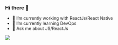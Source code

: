 ### Hi there 👋

<!--
**mohcinenazrhan/mohcinenazrhan** is a ✨ _special_ ✨ repository because its `README.md` (this file) appears on your GitHub profile.
-->

- 🔭 I’m currently working with ReactJs/React Native
- 🌱 I’m currently learning DevOps
- 💬 Ask me about JS/ReactJs


<img src ="https://github-readme-stats.vercel.app/api?username=mohcinenazrhan&bg_color=0021ba&title_color=fff&text_color=fff"/>


